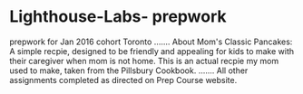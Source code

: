 # Lighthouse-Labs- prepwork
prepwork for Jan 2016 cohort Toronto
....... 
About Mom's Classic Pancakes: 
A simple recpie, designed to be friendly and appealing for kids to make with their caregiver when mom is not home. This is an actual recpie my mom used to make, taken from the Pillsbury Cookbook. 
.......
All other assignments completed as directed on Prep Course website.
